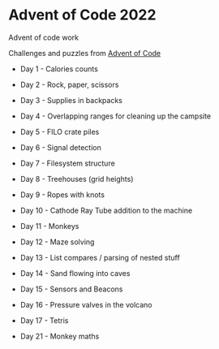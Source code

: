 # Advent of Code 2022

Advent of code work

Challenges and puzzles from [Advent of Code](https://adventofcode.com/2022)


- Day 1 - Calories counts
- Day 2 - Rock, paper, scissors
- Day 3 - Supplies in backpacks
- Day 4 - Overlapping ranges for cleaning up the campsite
- Day 5 - FILO crate piles
- Day 6 - Signal detection
- Day 7 - Filesystem structure
- Day 8 - Treehouses (grid heights)
- Day 9 - Ropes with knots
- Day 10 - Cathode Ray Tube addition to the machine
- Day 11 - Monkeys
- Day 12 - Maze solving
- Day 13 - List compares / parsing of nested stuff
- Day 14 - Sand flowing into caves
- Day 15 - Sensors and Beacons
- Day 16 - Pressure valves in the volcano
- Day 17 - Tetris


- Day 21 - Monkey maths 

 